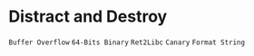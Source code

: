 # Distract and Destroy
`Buffer Overflow` `64-Bits Binary` `Ret2Libc` `Canary` `Format String`
<br>
<br>